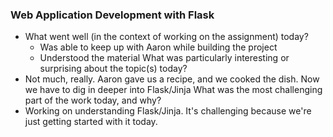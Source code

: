 ### Web Application Development with Flask
  - What went well (in the context of working on the assignment) today?
    - Was able to keep up with Aaron while building the project
    - Understood the material
What was particularly interesting or surprising about the topic(s) today?
  - Not much, really. Aaron gave us a recipe, and we cooked the dish.
    Now we have to dig in deeper into Flask/Jinja
What was the most challenging part of the work today, and why?
  - Working on understanding Flask/Jinja. It's challenging because we're
    just getting started with it today.

